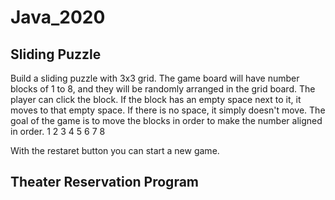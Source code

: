# Java_2020

## Sliding Puzzle

Build a sliding puzzle with 3x3 grid.
The game board will have number blocks of 1 to 8, and they will be randomly arranged in the grid board.
The player can click the block. If the block has an empty space next to it, it moves to that empty space. If there is no space, it simply doesn't move.
The goal of the game is to move the blocks in order to make the number aligned in order.
1 2 3
4 5 6
7 8

With the restaret button you can start a new game.




## Theater Reservation Program

